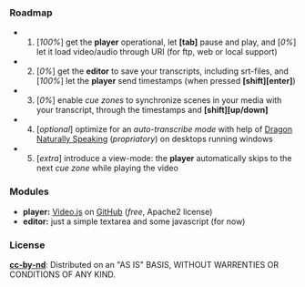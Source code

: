 ### Roadmap
- 1) [*100%*] get the **player** operational, let **[tab]** pause and play, and [*0%*] let it load video/audio through URI (for ftp, web or local support)
- 2) [*0%*] get the **editor** to save your transcripts, including srt-files, and [*100%*] let the **player** send timestamps (when pressed **[shift][enter]**)
- 3) [*0%*] enable *cue zones* to synchronize scenes in your media with your transcript, through the timestamps and **[shift][up/down]**
- 4) [*optional*] optimize for an *auto-transcribe mode* with help of [Dragon Naturally Speaking](http://www.nuance.com/dragon/) (*propriatory*) on desktops running windows
- 5) [*extra*] introduce a view-mode: the **player** automatically skips to the next *cue zone* while playing the video

### Modules
- **player:** [Video.js](http://www.videojs.com/) on [GitHub](https://github.com/videojs/) (*free*, Apache2 license)
- **editor:** just a simple textarea and some javascript (for now)

### License
**[cc-by-nd](http://creativecommons.org/licenses/by-nd/4.0/)**: Distributed on an "AS IS" BASIS, WITHOUT WARRENTIES OR CONDITIONS OF ANY KIND.
